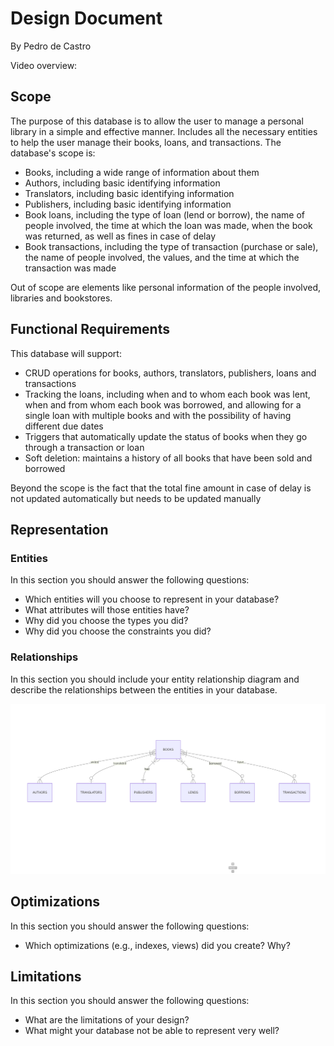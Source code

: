 # Design Document

By Pedro de Castro

Video overview: <URL HERE>

## Scope

The purpose of this database is to allow the user to manage a personal library in a simple and effective manner. Includes all the necessary entities to help the user manage their books, loans, and transactions. The database's scope is:

* Books, including a wide range of information about them
* Authors, including basic identifying information
* Translators, including basic identifying information
* Publishers, including basic identifying information
* Book loans, including the type of loan (lend or borrow), the name of people involved, the time at which the loan was made, when the book was returned, as well as fines in case of delay
* Book transactions, including the type of transaction (purchase or sale), the name of people involved, the values, and the time at which the transaction was made

Out of scope are elements like personal information of the people involved, libraries and bookstores.

## Functional Requirements

This database will support:

* CRUD operations for books, authors, translators, publishers, loans and transactions
* Tracking the loans, including when and to whom each book was lent, when and from whom each book was borrowed, and allowing for a single loan with multiple books and with the possibility of having different due dates
* Triggers that automatically update the status of books when they go through a transaction or loan
* Soft deletion: maintains a history of all books that have been sold and borrowed

Beyond the scope is the fact that the total fine amount in case of delay is not updated automatically but needs to be updated manually

## Representation

### Entities

In this section you should answer the following questions:

* Which entities will you choose to represent in your database?
* What attributes will those entities have?
* Why did you choose the types you did?
* Why did you choose the constraints you did?

### Relationships

In this section you should include your entity relationship diagram and describe the relationships between the entities in your database.

![ER Diagram](diagram.png)

## Optimizations

In this section you should answer the following questions:

* Which optimizations (e.g., indexes, views) did you create? Why?

## Limitations

In this section you should answer the following questions:

* What are the limitations of your design?
* What might your database not be able to represent very well?